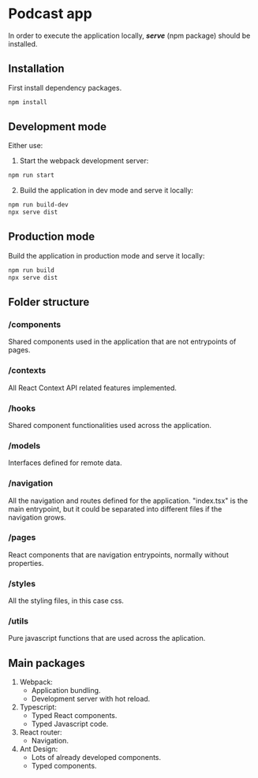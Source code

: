 # Podcast app

In order to execute the application locally, ***serve*** (npm package) should be installed.

## Installation

First install dependency packages.

```bash
npm install
```

## Development mode
Either use:

1. Start the webpack development server:
```bash
npm run start
```

2. Build the application in dev mode and serve it locally:

```bash
npm run build-dev
npx serve dist
```

## Production mode

Build the application in production mode and serve it locally:

```bash
npm run build
npx serve dist
```

## Folder structure

### /components

Shared components used in the application that are not entrypoints of pages.

### /contexts

All React Context API related features implemented.

### /hooks

Shared component functionalities used across the application.

### /models

Interfaces defined for remote data.

### /navigation

All the navigation and routes defined for the application. "index.tsx" is the main entrypoint, but it could be separated into different files if the navigation grows.

### /pages

React components that are navigation entrypoints, normally without properties.

### /styles

All the styling files, in this case css.

### /utils

Pure javascript functions that are used across the aplication.


## Main packages

1.  Webpack:
    - Application bundling.
    - Development server with hot reload.
2.  Typescript:
    - Typed React components.
    - Typed Javascript code.
3.  React router:
    - Navigation.
4.  Ant Design:
    - Lots of already developed components.
    - Typed components.